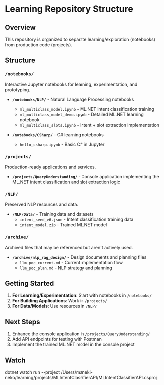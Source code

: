 # Learning Repository Structure

## Overview
This repository is organized to separate learning/exploration (notebooks) from production code (projects).

## Structure

### `/notebooks/`
Interactive Jupyter notebooks for learning, experimentation, and prototyping.

- **`/notebooks/NLP/`** - Natural Language Processing notebooks
  - `ml_multiclass_model.ipynb` - ML.NET intent classification training
  - `ml_multiclass_model_demo.ipynb` - Detailed ML.NET learning notebook
  - `ml_multiclass_slots.ipynb` - Intent + slot extraction implementation
  
- **`/notebooks/CSharp/`** - C# learning notebooks
  - `hello_csharp.ipynb` - Basic C# in Jupyter

### `/projects/`
Production-ready applications and services.

- **`/projects/QueryUnderstanding/`** - Console application implementing the ML.NET intent classification and slot extraction logic

### `/NLP/`
Preserved NLP resources and data.

- **`/NLP/Data/`** - Training data and datasets
  - `intent_seed_v6.json` - Intent classification training data
  - `intent_model.zip` - Trained ML.NET model

### `/archive/`
Archived files that may be referenced but aren't actively used.

- **`/archive/nlp_rag_design/`** - Design documents and planning files
  - `llm_poc_current.md` - Current implementation flow
  - `llm_poc_plan.md` - NLP strategy and planning

## Getting Started

1. **For Learning/Experimentation**: Start with notebooks in `/notebooks/`
2. **For Building Applications**: Work in `/projects/`
3. **For Data/Models**: Use resources in `/NLP/`

## Next Steps

1. Enhance the console application in `/projects/QueryUnderstanding/`
2. Add API endpoints for testing with Postman
3. Implement the trained ML.NET model in the console project

## Watch

dotnet watch run --project /Users/maneki-neko/learning/projects/MLIntentClassifierAPI/MLIntentClassifierAPI.csproj